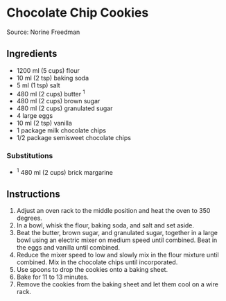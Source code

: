 # Chocolate Chip Cookies #

Source: Norine Freedman

## Ingredients ##
* 1200 ml (5 cups) flour
* 10 ml (2 tsp) baking soda
* 5 ml (1 tsp) salt
* 480 ml (2 cups) butter <sup>1</sup>
* 480 ml (2 cups) brown sugar
* 480 ml (2 cups) granulated sugar
* 4 large eggs
* 10 ml (2 tsp) vanilla
* 1 package milk chocolate chips
* 1/2 package semisweet chocolate chips

### Substitutions ###
* <sup>1</sup> 480 ml (2 cups) brick margarine

## Instructions ##
1. Adjust an oven rack to the middle position and heat the oven to 350 degrees.
1. In a bowl, whisk the flour, baking soda, and salt and set aside.
1. Beat the butter, brown sugar, and granulated sugar, together in a large bowl using an electric mixer on medium speed until combined. Beat in the eggs and vanilla until combined.
1. Reduce the mixer speed to low and slowly mix in the flour mixture until combined. Mix in the chocolate chips until incorporated.
1. Use spoons to drop the cookies onto a baking sheet.
1. Bake for 11 to 13 minutes.
1. Remove the cookies from the baking sheet and let them cool on a wire rack.

